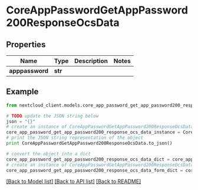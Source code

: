 # CoreAppPasswordGetAppPassword200ResponseOcsData


## Properties
Name | Type | Description | Notes
------------ | ------------- | ------------- | -------------
**apppassword** | **str** |  | 

## Example

```python
from nextcloud_client.models.core_app_password_get_app_password200_response_ocs_data import CoreAppPasswordGetAppPassword200ResponseOcsData

# TODO update the JSON string below
json = "{}"
# create an instance of CoreAppPasswordGetAppPassword200ResponseOcsData from a JSON string
core_app_password_get_app_password200_response_ocs_data_instance = CoreAppPasswordGetAppPassword200ResponseOcsData.from_json(json)
# print the JSON string representation of the object
print CoreAppPasswordGetAppPassword200ResponseOcsData.to_json()

# convert the object into a dict
core_app_password_get_app_password200_response_ocs_data_dict = core_app_password_get_app_password200_response_ocs_data_instance.to_dict()
# create an instance of CoreAppPasswordGetAppPassword200ResponseOcsData from a dict
core_app_password_get_app_password200_response_ocs_data_form_dict = core_app_password_get_app_password200_response_ocs_data.from_dict(core_app_password_get_app_password200_response_ocs_data_dict)
```
[[Back to Model list]](../README.md#documentation-for-models) [[Back to API list]](../README.md#documentation-for-api-endpoints) [[Back to README]](../README.md)


